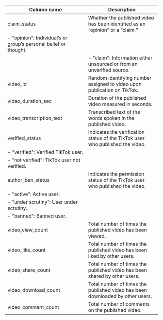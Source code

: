 |        Column name        |                       Description                                                                            |                                       
|---------------------------|--------------------------------------------------------------------------------------------------------------|
| claim_status              | Whether the published video has been identified as an “opinion” or a “claim.”                                                                                
|                              - "opinion": Individual’s or group’s personal belief or thought.                                            |                                              
|                           |   - "claim": Information either unsourced or from an unverified source.                                      |                                              
| video_id                  | Random identifying number assigned to video upon publication on TikTok.                                      |                                              
| video_duration_sec        | Duration of the published video measured in seconds.                                                         |                                              
| video_transcription_text  | Transcribed text of the words spoken in the published video.                                                 |                                              
| verified_status           | Indicates the verification status of the TikTok user who published the video.                                |                                              
|                              - "verified": Verified TikTok user.                                                                                                                      
|                              - "not verified": TikTok user not verified.                                                                 |                                              
| author_ban_status         | Indicates the permission status of the TikTok user who published the video.                                  |                                              
|                              - "active": Active user.                                                                                                                                 
|                              - "under scrutiny": User under scrutiny.                                                                                                                 
|                              - "banned": Banned user.                                                                                    |                                           
| video_view_count          | Total number of times the published video has been viewed.                                                   |                                              
| video_like_count          | Total number of times the published video has been liked by other users.                                     |                                              
| video_share_count         | Total number of times the published video has been shared by other users.                                    |                                              
| video_download_count      | Total number of times the published video has been downloaded by other users.                                |                                              
| video_comment_count       | Total number of comments on the published video.                                                             |                                              
